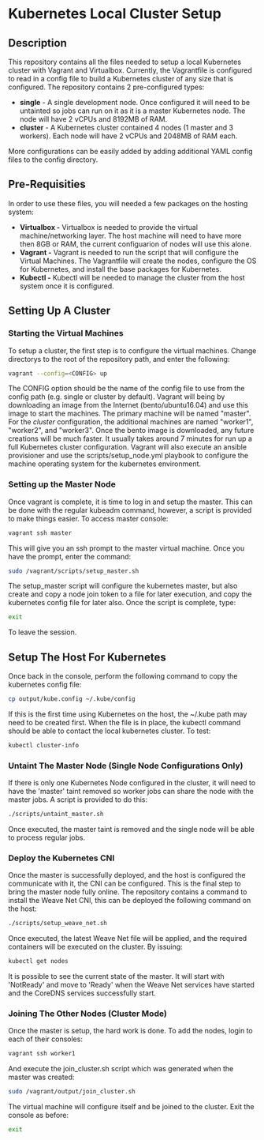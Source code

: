 # Kubernetes Local Cluster Setup

## Description
This repository contains all the files needed to setup a local Kubernetes cluster with Vagrant and Virtualbox. Currently, the Vagrantfile is configured to read in a config file to build a Kubernetes cluster of any size that is configured. The repository contains 2 pre-configured types:

* **single** - A single development node. Once configured it will need to be untainted so jobs can run on it as it is a master Kubernetes node. The node will have 2 vCPUs and 8192MB of RAM.
* **cluster** - A Kubernetes cluster contained 4 nodes (1 master and 3 workers). Each node will have 2 vCPUs and 2048MB of RAM each.

More configurations can be easily added by adding additional YAML config files to the config directory.

## Pre-Requisities
In order to use these files, you will needed a few packages on the hosting system:

* **Virtualbox -** Virtualbox is needed to provide the virtual machine/networking layer. The host machine will need to have more then 8GB or RAM, the current configuarion of nodes will use this alone.
* **Vagrant -** Vagrant is needed to run the script that will configure the Virtual Machines. The Vagrantfile will create the nodes, configure the OS for Kubernetes, and install the base packages for Kubernetes.
* **Kubectl -** Kubectl will be needed to manage the cluster from the host system once it is configured.

## Setting Up A Cluster
### Starting the Virtual Machines
To setup a cluster, the first step is to configure the virtual machines. Change directorys to the root of the repository path, and enter the following:

```bash
vagrant --config=<CONFIG> up
```

The CONFIG option should be the name of the config file to use from the config path (e.g. single or cluster by default). Vagrant will being by downloading an image from the Internet (bento/ubuntu16.04) and use this image to start the machines. The primary machine will be named "master". For the *cluster* configuration, the additional machines are named "worker1", "worker2", and "worker3". Once the bento image is downloaded, any future creations will be much faster. It usually takes around 7 minutes for run up a full Kubernetes cluster configuration.
Vagrant will also execute an ansible provisioner and use the scripts/setup_node.yml playbook to configure the machine operating system for the kubernetes environment.

### Setting up the Master Node
Once vagrant is complete, it is time to log in and setup the master. This can be done with the regular kubeadm command, however, a script is provided to make things easier. To access master console:

```bash
vagrant ssh master
```

This will give you an ssh prompt to the master virtual machine. Once you have the prompt, enter the command:

```bash
sudo /vagrant/scripts/setup_master.sh
```

The setup_master script will configure the kubernetes master, but also create and copy a node join token to a file for later execution, and copy the kubernetes config file for later also. Once the script is complete, type:

```bash
exit
```

To leave the session.

## Setup The Host For Kubernetes
Once back in the console, perform the following command to copy the kubernetes config file:

```bash
cp output/kube.config ~/.kube/config
```

If this is the first time using Kubernetes on the host, the ~/.kube path may need to be created first. When the file is in place, the kubectl command should be able to contact the local kubernetes cluster. To test:

```bash
kubectl cluster-info
```

### Untaint The Master Node (Single Node Configurations Only)
If there is only one Kubernetes Node configured in the cluster, it will need to have the 'master' taint removed so worker jobs can share the node with the master jobs. A script is provided to do this:

```bash
./scripts/untaint_master.sh
```

Once executed, the master taint is removed and the single node will be able to process regular jobs.

### Deploy the Kubernetes CNI
Once the master is successfully deployed, and the host is configured the communicate with it, the CNI can be configured. This is the final step to bring the master node fully online. The repository contains a command to install the Weave Net CNI, this can be deployed the following command on the host:

```bash
./scripts/setup_weave_net.sh
```

Once executed, the latest Weave Net file will be applied, and the required containers will be executed on the cluster. By issuing:

```bash
kubectl get nodes
```

It is possible to see the current state of the master. It will start with 'NotReady' and move to 'Ready' when the Weave Net services have started and the CoreDNS services successfully start.

### Joining The Other Nodes (Cluster Mode)
Once the master is setup, the hard work is done. To add the nodes, login to each of their consoles:

```bash
vagrant ssh worker1
```

And execute the join_cluster.sh script which was generated when the master was created:

```bash
sudo /vagrant/output/join_cluster.sh
```

The virtual machine will configure itself and be joined to the cluster. Exit the console as before:

```bash
exit
```
